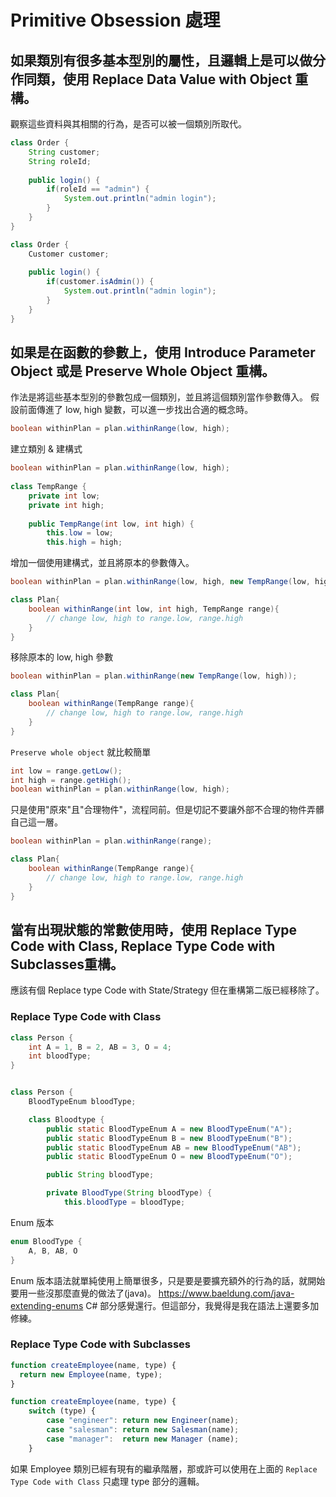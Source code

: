 # Primitive Obsession 處理

## 如果類別有很多基本型別的屬性，且邏輯上是可以做分作同類，使用 Replace Data Value with Object 重構。
觀察這些資料與其相關的行為，是否可以被一個類別所取代。

````java
class Order {
    String customer;
    String roleId;
    
    public login() {
        if(roleId == "admin") {
            System.out.println("admin login");
        }
    }
}
````

````java
class Order {
    Customer customer;
    
    public login() {
        if(customer.isAdmin()) {
            System.out.println("admin login");
        }
    }
}
````

## 如果是在函數的參數上，使用 Introduce Parameter Object 或是 Preserve Whole Object 重構。

作法是將這些基本型別的參數包成一個類別，並且將這個類別當作參數傳入。
假設前面傳進了 low, high 變數，可以進一步找出合適的概念時。

```java
boolean withinPlan = plan.withinRange(low, high);
```

建立類別 & 建構式

```java
boolean withinPlan = plan.withinRange(low, high);
        
class TempRange {
    private int low;
    private int high;
    
    public TempRange(int low, int high) {
        this.low = low;
        this.high = high;
```

增加一個使用建構式，並且將原本的參數傳入。

```java    
boolean withinPlan = plan.withinRange(low, high, new TempRange(low, high));

class Plan{
    boolean withinRange(int low, int high, TempRange range){
        // change low, high to range.low, range.high
    }
}
```

移除原本的 low, high 參數

```java    
boolean withinPlan = plan.withinRange(new TempRange(low, high));

class Plan{
    boolean withinRange(TempRange range){
        // change low, high to range.low, range.high
    }
}
```

``Preserve whole object`` 就比較簡單

```java
int low = range.getLow();
int high = range.getHigh();
boolean withinPlan = plan.withinRange(low, high);
```
只是使用"原來"且"合理物件"，流程同前。但是切記不要讓外部不合理的物件弄髒自己這一層。
```java
boolean withinPlan = plan.withinRange(range);

class Plan{
    boolean withinRange(TempRange range){
        // change low, high to range.low, range.high
    }
}
```

## 當有出現狀態的常數使用時，使用 Replace Type Code with Class, Replace Type Code with Subclasses重構。
應該有個 Replace type Code with State/Strategy 但在重構第二版已經移除了。
### Replace Type Code with Class

```java
class Person {
    int A = 1, B = 2, AB = 3, O = 4;
    int bloodType;
}
```

```java

class Person {
    BloodTypeEnum bloodType;

    class Bloodtype {
        public static BloodTypeEnum A = new BloodTypeEnum("A");
        public static BloodTypeEnum B = new BloodTypeEnum("B");
        public static BloodTypeEnum AB = new BloodTypeEnum("AB");
        public static BloodTypeEnum O = new BloodTypeEnum("O");

        public String bloodType;

        private BloodType(String bloodType) {
            this.bloodType = bloodType;
```
Enum 版本
```java
enum BloodType {
    A, B, AB, O
}
```
Enum 版本語法就單純使用上簡單很多，只是要是要擴充額外的行為的話，就開始要用一些沒那麼直覺的做法了(java)。
https://www.baeldung.com/java-extending-enums
C# 部分感覺還行。但這部分，我覺得是我在語法上還要多加修練。

### Replace Type Code with Subclasses
```javascript
function createEmployee(name, type) {
  return new Employee(name, type);
}
```

```javascript
function createEmployee(name, type) {
    switch (type) {
        case "engineer": return new Engineer(name);
        case "salesman": return new Salesman(name);
        case "manager":  return new Manager (name);
    }
```
如果 Employee 類別已經有現有的繼承階層，那或許可以使用在上面的 ``Replace Type Code with Class`` 只處理 type 部分的邏輯。
